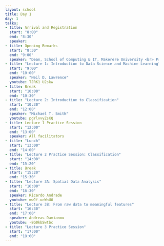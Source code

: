 ```yaml
---
layout: school
title: Day 1
day: 1
talks:
- title: Arrival and Registration
  start: "8:00"
  end: "8:30"
  speaker: 
- title: Opening Remarks
  start: "8:30"
  end: "9:00"
  speaker: "Dean, School of Computing & IT, Makerere University <br> Prof. Neil Lawrence"
- title: "Lecture 1: Introduction to Data Science and Machine Learning"
  start: "9:00"
  end: "10:00"
  speaker: "Neil D. Lawrence"
  youtube: TJRK1_U2skw
- title: Break
  start: "10:00"
  end: "10:30"
- title: "Lecture 2: Introduction to Classification"
  start: "10:30"
  end: "12:00"
  speaker: "Michael T. Smith"
  youtube: pgYlvvyZsKQ
- title: Lecture 1 Practice Session
  start: "12:00"
  end: "13:00"
  speaker: All facilitators
- title: "Lunch"
  start: "13:00"
  end: "14:00"
- title: "Lecture 2 Practice Session: Classification"
  start: "14:00"
  end: "15:20"
- title: Break
  start: "15:20"
  end: "15:30"
- title: "Lecture 3A: Spatial Data Analysis"
  start: "16:00"
  end: "16:30"
  speaker: Ricardo Andrade
  youtube: mwJf-ucWnU0
- title: "Lecture 3B: From raw data to meaningful features"
  start: "16:30"
  end: "17:00"
  speaker: Andreas Damianou
  youtube: -8G0kbSwtbc
- title: "Lecture 3 Practice Session"
  start: "17:00"
  end: "18:00"
---
```

